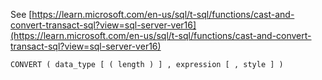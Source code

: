 See [https://learn.microsoft.com/en-us/sql/t-sql/functions/cast-and-convert-transact-sql?view=sql-server-ver16](https://learn.microsoft.com/en-us/sql/t-sql/functions/cast-and-convert-transact-sql?view=sql-server-ver16)
```
CONVERT ( data_type [ ( length ) ] , expression [ , style ] )
```
